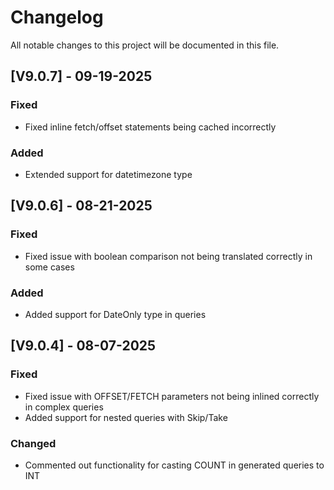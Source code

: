 # Changelog

All notable changes to this project will be documented in this file.

## [V9.0.7] - 09-19-2025

### Fixed
- Fixed inline fetch/offset statements being cached incorrectly

### Added
- Extended support for datetimezone type

## [V9.0.6] - 08-21-2025

### Fixed
- Fixed issue with boolean comparison not being translated correctly in some cases

### Added
- Added support for DateOnly type in queries

## [V9.0.4] - 08-07-2025

### Fixed

- Fixed issue with OFFSET/FETCH parameters not being inlined correctly in complex queries
- Added support for nested queries with Skip/Take

### Changed

- Commented out functionality for casting COUNT in generated queries to INT